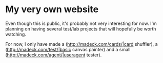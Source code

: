 # My very own website

Even though this is public, it's probably not very interesting for now. I'm planning on having several test/lab projects that will hopefully be worth watching.

For now, I only have made a (http://madeck.com/cards/|card shuffler), a (http://madeck.com/test/|basic canvas painter) and a small (http://madeck.com/agent/|useragent tester).